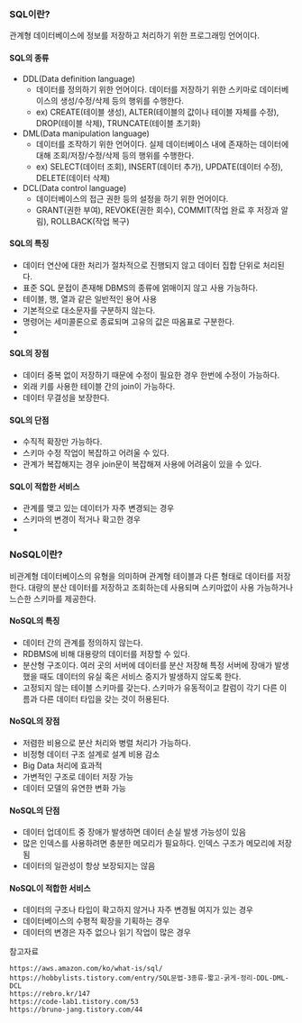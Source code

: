 ### SQL이란? 
관계형 데이터베이스에 정보를 저장하고 처리하기 위한 프로그래밍 언어이다.

#### SQL의 종류
- DDL(Data definition language)
  - 데이터를 정의하기 위한 언어이다. 데이터를 저장하기 위한 스키마로 데이터베이스의 생성/수정/삭제 등의 행위를 수행한다.
  - ex) CREATE(테이블 생성), ALTER(테이블의 값이나 테이블 자체를 수정), DROP(테이블 삭제), TRUNCATE(테이블 초기화)
- DML(Data manipulation language)
  - 데이터를 조작하기 위한 언어이다. 실제 데이터베이스 내에 존재하는 데이터에 대해 조회/저장/수정/삭제 등의 행위를 수행한다.
  - ex) SELECT(데이터 조회), INSERT(데이터 추가), UPDATE(데이터 수정), DELETE(데이터 삭제)
- DCL(Data control language)
  - 데이터베이스의 접근 권한 등의 설정을 하기 위한 언어이다.
  - GRANT(권한 부여), REVOKE(권한 회수), COMMIT(작업 완료 후 저장과 알림), ROLLBACK(작업 복구)
  
#### SQL의 특징
- 데이터 연산에 대한 처리가 절차적으로 진행되지 않고 데이터 집합 단위로 처리된다.
- 표준 SQL 문접이 존재해 DBMS의 종류에 얽매이지 않고 사용 가능하다.
- 테이블, 행, 열과 같은 일반적인 용어 사용
- 기본적으로 대소문자를 구분하지 않는다.
- 명령어는 세미콜론으로 종료되며 고유의 값은 따옴표로 구분한다.
- 
#### SQL의 장점
- 데이터 중복 없이 저장하기 때문에 수정이 필요한 경우 한번에 수정이 가능하다.
- 외래 키를 사용한 테이블 간의 join이 가능하다.
- 데이터 무결성을 보장한다.

#### SQL의 단점
- 수직적 확장만 가능하다.
- 스키마 수정 작업이 복잡하고 어려울 수 있다.
- 관계가 복잡해지는 경우 join문이 복잡해져 사용에 어려움이 있을 수 있다.

#### SQL이 적합한 서비스
- 관계를 맺고 있는 데이터가 자주 변경되는 경우
- 스키마의 변경이 적거나 확고한 경우
- 
### NoSQL이란?
비관계형 데이터베이스의 유형을 의미하며 관계형 테이블과 다른 형태로 데이터를 저장한다. 대량의 분산 데이터를 저장하고 조회하는데 사용되며 스키마없이 사용 가능하거나 느슨한 스키마를 제공한다.

#### NoSQL의 특징
- 데이터 간의 관계를 정의하지 않는다.
- RDBMS에 비해 대용량의 데이터를 저장할 수 있다.
- 분산형 구조이다. 여러 곳의 서버에 데이터를 분산 저장해 특정 서버에 장애가 발생했을 때도 데이터의 유실 혹은 서비스 중지가 발생하지 않도록 한다.
- 고정되지 않는 테이블 스키마를 갖는다. 스키마가 유동적이고 칼럼이 각기 다른 이름과 다른 데이터 타입을 갖는 것이 허용된다.

#### NoSQL의 장점
- 저렴한 비용으로 분산 처리와 병렬 처리가 가능하다.
- 비정형 데이터 구조 설계로 설계 비용 감소
- Big Data 처리에 효과적
- 가변적인 구조로 데이터 저장 가능
- 데이터 모델의 유연한 변화 가능

#### NoSQL의 단점
- 데이터 업데이트 중 장애가 발생하면 데이터 손실 발생 가능성이 있음
- 많은 인덱스를 사용하려면 충분한 메모리가 필요하다. 인덱스 구조가 메모리에 저장됨
- 데이터의 일관성이 항상 보장되지는 않음

#### NoSQL이 적합한 서비스
- 데이터의 구조나 타입이 확고하지 않거나 자주 변경될 여지가 있는 경우
- 데이터베이스의 수평적 확장을 기획하는 경우
- 데이터의 변경은 자주 없으나 읽기 작업이 많은 경우


참고자료
```
https://aws.amazon.com/ko/what-is/sql/
https://hobbylists.tistory.com/entry/SQL문법-3종류-짧고-굵게-정리-DDL-DML-DCL
https://rebro.kr/147
https://code-lab1.tistory.com/53
https://bruno-jang.tistory.com/44
```

